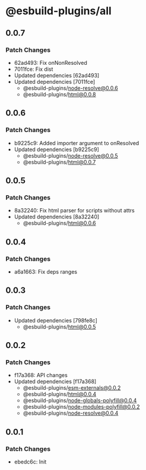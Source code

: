 # @esbuild-plugins/all

## 0.0.7

### Patch Changes

-   62ad493: Fix onNonResolved
-   7011fce: Fix dist
-   Updated dependencies [62ad493]
-   Updated dependencies [7011fce]
    -   @esbuild-plugins/node-resolve@0.0.6
    -   @esbuild-plugins/html@0.0.8

## 0.0.6

### Patch Changes

-   b9225c9: Added importer argument to onResolved
-   Updated dependencies [b9225c9]
    -   @esbuild-plugins/node-resolve@0.0.5
    -   @esbuild-plugins/html@0.0.7

## 0.0.5

### Patch Changes

-   8a32240: Fix html parser for scripts without attrs
-   Updated dependencies [8a32240]
    -   @esbuild-plugins/html@0.0.6

## 0.0.4

### Patch Changes

-   a6a1663: Fix deps ranges

## 0.0.3

### Patch Changes

-   Updated dependencies [798fe8c]
    -   @esbuild-plugins/html@0.0.5

## 0.0.2

### Patch Changes

-   f17a368: API changes
-   Updated dependencies [f17a368]
    -   @esbuild-plugins/esm-externals@0.0.2
    -   @esbuild-plugins/html@0.0.4
    -   @esbuild-plugins/node-globals-polyfill@0.0.4
    -   @esbuild-plugins/node-modules-polyfill@0.0.2
    -   @esbuild-plugins/node-resolve@0.0.4

## 0.0.1

### Patch Changes

-   ebedc6c: Init
